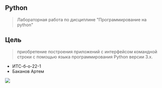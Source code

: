 ##  Python
> Лабораторная работа по дисциплине "Программирование на python"
## Цель
> приобретение построения приложений с интерфейсом командной строки с
помощью языка программирования Python версии 3.x.
- ИТС-б-о-22-1
- Баканов Артем
  
![](https://techtelegraph.co.uk/wp-content/uploads/2022/10/cross-platform.jpg)
